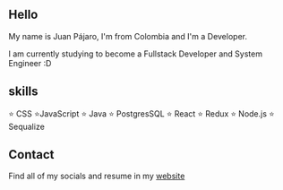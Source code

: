 ## Hello

My name is Juan Pájaro, I'm from Colombia and I'm a Developer.

I am currently studying to become a Fullstack Developer and System Engineer :D  

## skills

⭐ CSS
⭐JavaScript
⭐ Java
⭐ PostgresSQL
⭐ React
⭐ Redux
⭐ Node.js
⭐ Sequalize

## Contact

Find all of my socials and resume in my [website](https://juanpajaro.tech/)
